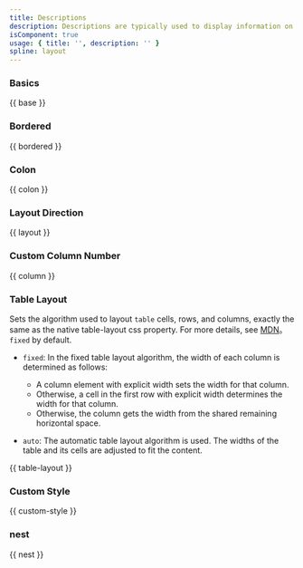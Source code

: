 ```yaml
---
title: Descriptions
description: Descriptions are typically used to display information on detail pages.
isComponent: true
usage: { title: '', description: '' }
spline: layout
---
```


### Basics

{{ base }}

### Bordered

{{ bordered }}

### Colon

{{ colon }}

### Layout Direction

{{ layout }}

### Custom Column Number

{{ column }}

### Table Layout

Sets the algorithm used to layout `table` cells, rows, and columns, exactly the same as the native table-layout css property. For more details, see [MDN](https://developer.mozilla.org/en-US/docs/Web/CSS/table-layout)。`fixed` by default.

- `fixed`: In the fixed table layout algorithm, the width of each column is determined as follows:
  - A column element with explicit width sets the width for that column.
  - Otherwise, a cell in the first row with explicit width determines the width for that column.
  - Otherwise, the column gets the width from the shared remaining horizontal space.

- `auto`: The automatic table layout algorithm is used. The widths of the table and its cells are adjusted to fit the content.

{{ table-layout }}

### Custom Style

{{ custom-style }}

### nest

{{ nest }}